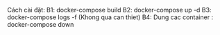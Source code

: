 Cách cài đặt: 
B1: docker-compose build
B2: docker-compose up -d
B3: docker-compose logs -f (Khong qua can thiet)
B4: Dung cac container : docker-compose down